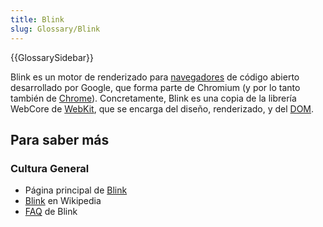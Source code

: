 ```yaml
---
title: Blink
slug: Glossary/Blink
---
```


{{GlossarySidebar}}

Blink es un motor de renderizado para [navegadores](/es/docs/Glossary/Browser) de código abierto desarrollado por Google, que forma parte de Chromium (y por lo tanto también de [Chrome](/es/docs/Glossary/Google_Chrome)). Concretamente, Blink es una copia de la librería WebCore de [WebKit](/es/docs/Glossary/WebKit), que se encarga del diseño, renderizado, y del [DOM](/es/docs/Glossary/DOM).

## Para saber más

### Cultura General

- Página principal de [Blink](https://www.chromium.org/blink)
- [Blink](https://es.wikipedia.org/wiki/Blink) en Wikipedia
- [FAQ](https://www.chromium.org/blink/developer-faq) de Blink
